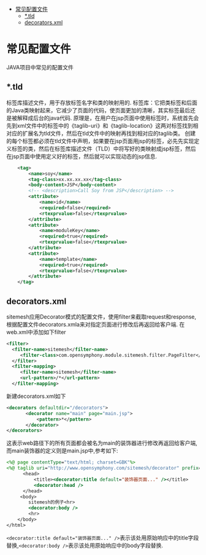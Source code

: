 - [常见配置文件](#常见配置文件)
  - [*.tld](#tld)
  - [decorators.xml](#decoratorsxml)
# 常见配置文件
JAVA项目中常见的配置文件
## *.tld
标签库描述文件，用于存放标签名字和类的映射用的.
标签库：它把类标签和后面的Java类映射起来，它减少了页面的代码，使页面更加的清晰，其实标签最后还是被解释成后台的java代码.
原理是，在用户在jsp页面中使用标签时，系统首先会先到xml文件中的<taglib>标签中的《taglib-uri》和《taglib-location》这两对标签找到相对应的扩展名为tld文件，然后在tld文件中的映射再找到相对应的taglib类。
创建的每个标签都必须在tld文件中声明，如果要在jsp页面用jsp的标签，必先先实现定义标签的类，然后在标签库描述文件（TLD）中将写好的类映射成jsp标签，然后在jsp页面中使用定义好的标签，然后就可以实现动态的jsp信息.
```xml
    <tag>
        <name>soy</name>
        <tag-class>xx.xx.xx.xx</tag-class>
        <body-content>JSP</body-content>
        <!-- <description>Call Soy from JSP</description> -->
        <attribute>
            <name>id</name>
            <required>false</required>
            <rtexprvalue>false</rtexprvalue>
        </attribute>
        <attribute>
            <name>moduleKey</name>
            <required>true</required>
            <rtexprvalue>false</rtexprvalue>
        </attribute>
        <attribute>
            <name>template</name>
            <required>true</required>
            <rtexprvalue>false</rtexprvalue>
        </attribute>
    </tag>
```
## decorators.xml
sitemesh应用Decorator模式的配置文件，使用filter来截取request和response,根据配置文件decorators.xmla来对指定页面进行修改后再返回给客户端.
在web.xml中添加如下filter
```xml
<filter> 
  <filter-name>sitemesh</filter-name> 
     <filter-class>com.opensymphony.module.sitemesh.filter.PageFilter</filter-class> 
  </filter> 
  <filter-mapping> 
     <filter-name>sitemesh</filter-name> 
     <url-pattern>/*</url-pattern> 
  </filter-mapping> 
```
新建decorators.xml如下
```xml
<decorators defaultdir="/decorators"> 
       <decorator name="main" page="main.jsp"> 
           <pattern>*</pattern> 
       </decorator> 
</decorators> 
```
这表示web路径下的所有页面都会被名为main的装饰器进行修改再返回给客户端,而main装饰器的定义则是main.jsp中,参考如下:
```jsp
<%@ page contentType="text/html; charset=GBK"%> 
<%@ taglib uri="http://www.opensymphony.com/sitemesh/decorator" prefix="decorator"%> <html> 
      <head> 
          <title><decorator:title default="装饰器页面..." /></title> 
          <decorator:head /> 
      </head> 
     <body> 
        sitemesh的例子<hr> 
        <decorator:body /> 
        <hr>
    </body> 
</html> 
```
`<decorator:title default="装饰器页面..." />`表示该处用原始响应中的title字段替换,`<decorator:body />`表示该处用原始响应中的body字段替换.
